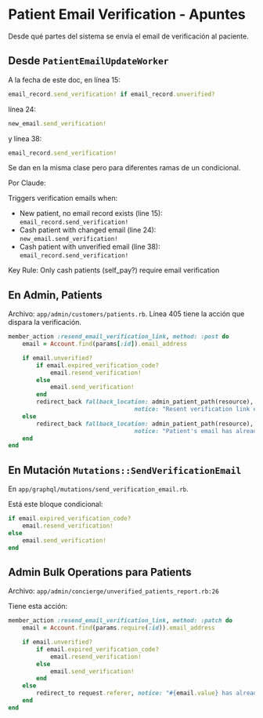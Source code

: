 # Patient Email Verification - Apuntes

Desde qué partes del sistema se envía el email de verificación al paciente.

## Desde `PatientEmailUpdateWorker`

A la fecha de este doc, en línea 15:
```ruby
email_record.send_verification! if email_record.unverified?
```

línea 24:
```ruby
new_email.send_verification!
```

y línea 38:
```ruby
email_record.send_verification!
```

Se dan en la misma clase pero para diferentes ramas de un condicional.

Por Claude:

Triggers verification emails when:
  - New patient, no email record exists (line 15): `email_record.send_verification!`
  - Cash patient with changed email (line 24): `new_email.send_verification!`
  - Cash patient with unverified email (line 38): `email_record.send_verification!`

Key Rule: Only cash patients (self_pay?) require email verification

## En Admin, Patients

Archivo: `app/admin/customers/patients.rb`. Línea 405 tiene la acción que dispara la verificación.

```ruby
member_action :resend_email_verification_link, method: :post do
	email = Account.find(params[:id]).email_address

	if email.unverified?
		if email.expired_verification_code?
			email.resend_verification!
		else
			email.send_verification!
		end
		redirect_back fallback_location: admin_patient_path(resource),
									notice: "Resent verification link email!"
	else
		redirect_back fallback_location: admin_patient_path(resource),
									notice: "Patient's email has already been verified"
	end
end
```

## En Mutación `Mutations::SendVerificationEmail`

En `app/graphql/mutations/send_verification_email.rb`.

Está este bloque condicional:
```ruby
if email.expired_verification_code?
	email.resend_verification!
else
	email.send_verification!
end
```

## Admin Bulk Operations para Patients

Archivo: `app/admin/concierge/unverified_patients_report.rb:26`

Tiene esta acción:
```ruby
member_action :resend_email_verification_link, method: :patch do
	email = Account.find(params.require(:id)).email_address

	if email.unverified?
		if email.expired_verification_code?
			email.resend_verification!
		else
			email.send_verification!
		end
	else
		redirect_to request.referer, notice: "#{email.value} has already been verified"
	end
end
```